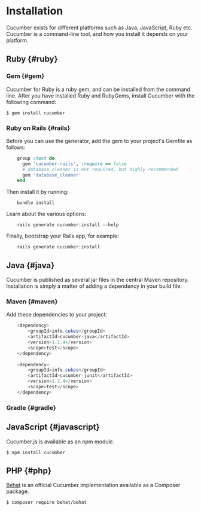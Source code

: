 # Installation

Cucumber exists for different platforms such as Java, JavaScript, Ruby etc. Cucumber is a command-line tool, and how you install it depends on your platform.

## Ruby {#ruby}

### Gem {#gem}

Cucumber for Ruby is a ruby gem, and can be installed from the command line. After you have installed Ruby and RubyGems, install Cucumber with the following command:

``` shell
$ gem install cucumber
```
### Ruby on Rails {#rails}

Before you can use the generator, add the gem to your project's Gemfile as follows:

``` ruby
    group :test do
      gem 'cucumber-rails', :require => false
      # database_cleaner is not required, but highly recommended
      gem 'database_cleaner'
    end
```
Then install it by running:

``` shell
    bundle install
```

Learn about the various options:

``` shell
    rails generate cucumber:install --help
```

Finally, bootstrap your Rails app, for example:

``` shell
    rails generate cucumber:install
```

## Java {#java}
Cucumber is published as several jar files in the central Maven repository. Installation is simply a matter of adding a dependency in your build file:

### Maven {#maven}

Add these dependencies to your project:
``` java
    <dependency>
        <groupId>info.cukes</groupId>
        <artifactId>cucumber-java</artifactId>
        <version>1.2.4</version>
        <scope>test</scope>
    </dependency>
    
    <dependency>
        <groupId>info.cukes</groupId>
        <artifactId>cucumber-junit</artifactId>
        <version>1.2.4</version>
        <scope>test</scope>
    </dependency>
```

### Gradle {#gradle}

## JavaScript {#javascript}

Cucumber.js is available as an npm module.

``` shell
$ npm install cucumber
```

## PHP {#php}

[Behat](http://docs.behat.org/) is an official Cucumber implementation available as a Composer package.

``` shell
$ composer require behat/behat
```
